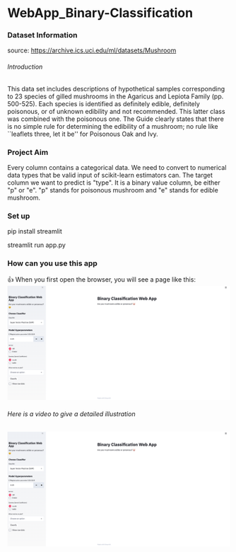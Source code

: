 # WebApp_Binary-Classification


### Dataset Information
source: https://archive.ics.uci.edu/ml/datasets/Mushroom

###### Introduction
This data set includes descriptions of hypothetical samples corresponding to 23 species of
gilled mushrooms in the Agaricus and Lepiota Family (pp. 500-525).
Each species is identified as definitely edible, definitely poisonous, 
or of unknown edibility and not recommended. 
This latter class was combined with the poisonous one. 
The Guide clearly states that there is no simple rule for determining the edibility of a mushroom;
no rule like ``leaflets three, let it be'' for Poisonous Oak and Ivy.

### Project Aim
Every column contains a categorical data. We need to convert to numerical data types 
that be valid input of scikit-learn estimators can.
The target column we want to predict is "type". It is a binary value column,
be either "p" or "e". "p" stands for poisonous mushroom and "e" stands for
edible mushroom.

### Set up
pip install streamlit

streamlit run app.py

### How can you use this app
👍 When you first open the browser, you will see a page like this:
![Test Image 3](assets/HomePage.png)

###### Here is a video to give a detailed illustration
[![Watch the video](assets/HomePage.png)](https://youtu.be/gx5EXONV4no)